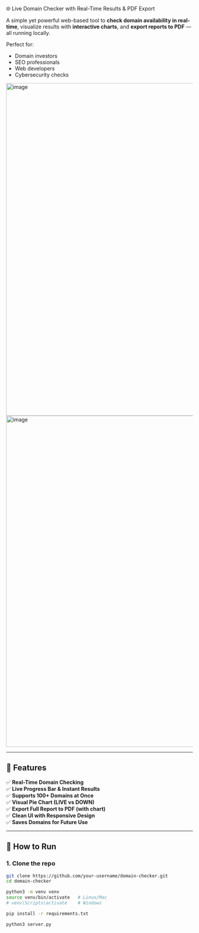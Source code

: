 🌐 Live Domain Checker with Real-Time Results & PDF Export

A simple yet powerful web-based tool to **check domain availability in real-time**, visualize results with **interactive charts**, and **export reports to PDF** — all running locally.

Perfect for:
- Domain investors
- SEO professionals
- Web developers
- Cybersecurity checks

<img width="1720" height="899" alt="image" src="https://github.com/user-attachments/assets/8c8e206d-b9dc-4040-8619-31f7d16b4dfe" />

<img width="1709" height="895" alt="image" src="https://github.com/user-attachments/assets/0d25b182-b28a-47ec-a5e4-988d4afc21aa" />


---

## 🔧 Features

✅ **Real-Time Domain Checking**  
✅ **Live Progress Bar & Instant Results**  
✅ **Supports 100+ Domains at Once**  
✅ **Visual Pie Chart (LIVE vs DOWN)**  
✅ **Export Full Report to PDF (with chart)**  
✅ **Clean UI with Responsive Design**  
✅ **Saves Domains for Future Use**  

---

## 🚀 How to Run

### 1. Clone the repo
```bash
git clone https://github.com/your-username/domain-checker.git
cd domain-checker

python3 -m venv venv
source venv/bin/activate   # Linux/Mac
# venv\Scripts\activate    # Windows

pip install -r requirements.txt

python3 server.py
